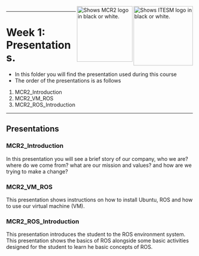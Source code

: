 <picture>
  <source media="(prefers-color-scheme: dark)" srcset="https://github.com/ManchesterRoboticsLtd/TE3001B_Robotics_Foundation/blob/main/Misc/Logos/Logotipo%20Vertical%20Bco_Transparente.png">
  <source media="(prefers-color-scheme: light)" srcset="https://github.com/ManchesterRoboticsLtd/TE3001B_Robotics_Foundation/blob/main/Misc/Logos/Logotipo%20Vertical%20Azul%20transparente.png">
  <img alt="Shows ITESM logo in black or white." width="160" align="right">
</picture>

<picture>
  <source media="(prefers-color-scheme: dark)" srcset="https://github.com/ManchesterRoboticsLtd/TE3001B_Robotics_Foundation/blob/main/Misc/Logos/MCR2_Logo_White.png">
  <source media="(prefers-color-scheme: light)" srcset="https://github.com/ManchesterRoboticsLtd/TE3001B_Robotics_Foundation/blob/main/Misc/Logos/MCR2_Logo_Black.png">
  <img alt="Shows MCR2 logo in black or white." width="150" align="right">
</picture>

---
# Week 1: Presentations.

  * In this folder you will find the presentation used during this course
  * The order of the presentations is as follows
  
  1. MCR2_Introduction
  2. MCR2_VM_ROS
  3. MCR2_ROS_Introduction

---
  ## Presentations
  
   ### MCR2_Introduction
   In this presentation you will see a brief story of our company, who we are? where do we come from? what are our mission and values?
   and how are we trying to make a change?
   
   
   ### MCR2_VM_ROS
   This presentation shows instructions on how to install Ubuntu, ROS and how to use our virtual machine (VM).
   
   ### MCR2_ROS_Introduction
   This presentation introduces the student to the ROS environment system. This presentation shows the basics of ROS alongside some basic activities designed for the student to learn he basic concepts of ROS.
   



